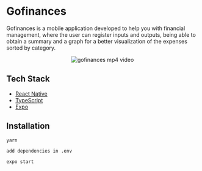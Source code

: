 # Gofinances

Gofinances is a mobile application developed to help you with financial management, where the user can register inputs and outputs, being able to obtain a summary and a graph for a better visualization of the expenses sorted by category.

<p align="center">
  <img alt="gofinances mp4 video" src=".github/gofinances.mp4" />
</p>

## Tech Stack

- [React Native](https://reactnative.dev/)
- [TypeScript](https://www.typescriptlang.org)
- [Expo](https://expo.io/)

## Installation

```
yarn
```
```
add dependencies in .env
```
```
expo start 
```
    